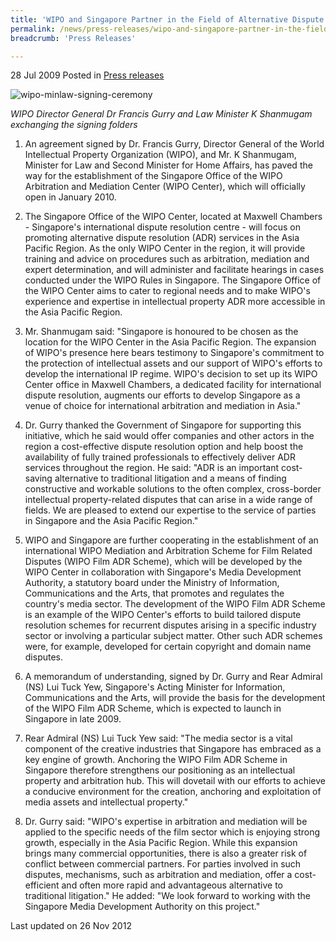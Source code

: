 ```yaml
---
title: 'WIPO and Singapore Partner in the Field of Alternative Dispute Resolution'
permalink: /news/press-releases/wipo-and-singapore-partner-in-the-field-of-alternative-dispute-resolution
breadcrumb: 'Press Releases'

---
```



28 Jul 2009 Posted in [Press releases](/news/press-releases)

![wipo-minlaw-signing-ceremony](/images/news/press-releases/2009/1399988690094.jpg)

*WIPO Director General Dr Francis Gurry and Law Minister K Shanmugam exchanging the signing folders* 

1. An agreement signed by Dr. Francis Gurry, Director General of the World Intellectual Property Organization (WIPO), and Mr. K Shanmugam, Minister for Law and Second Minister for Home Affairs, has paved the way for the establishment of the Singapore Office of the WIPO Arbitration and Mediation Center (WIPO Center), which will officially open in January 2010.

2. The Singapore Office of the WIPO Center, located at Maxwell Chambers - Singapore's international dispute resolution centre - will focus on promoting alternative dispute resolution (ADR) services in the Asia Pacific Region. As the only WIPO Center in the region, it will provide training and advice on procedures such as arbitration, mediation and expert determination, and will administer and facilitate hearings in cases conducted under the WIPO Rules in Singapore. The Singapore Office of the WIPO Center aims to cater to regional needs and to make WIPO's experience and expertise in intellectual property ADR more accessible in the Asia Pacific Region.

3. Mr. Shanmugam said: "Singapore is honoured to be chosen as the location for the WIPO Center in the Asia Pacific Region. The expansion of WIPO's presence here bears testimony to Singapore's commitment to the protection of intellectual assets and our support of WIPO's efforts to develop the international IP regime. WIPO's decision to set up its WIPO Center office in Maxwell Chambers, a dedicated facility for international dispute resolution, augments our efforts to develop Singapore as a venue of choice for international arbitration and mediation in Asia."

4. Dr. Gurry thanked the Government of Singapore for supporting this initiative, which he said would offer companies and other actors in the region a cost-effective dispute resolution option and help boost the availability of fully trained professionals to effectively deliver ADR services throughout the region. He said: "ADR is an important cost-saving alternative to traditional litigation and a means of finding constructive and workable solutions to the often complex, cross-border intellectual property-related disputes that can arise in a wide range of fields. We are pleased to extend our expertise to the service of parties in Singapore and the Asia Pacific Region."

5. WIPO and Singapore are further cooperating in the establishment of an international WIPO Mediation and Arbitration Scheme for Film Related Disputes (WIPO Film ADR Scheme), which will be developed by the WIPO Center in collaboration with Singapore's Media Development Authority, a statutory board under the Ministry of Information, Communications and the Arts, that promotes and regulates the country's media sector. The development of the WIPO Film ADR Scheme is an example of the WIPO Center's efforts to build tailored dispute resolution schemes for recurrent disputes arising in a specific industry sector or involving a particular subject matter. Other such ADR schemes were, for example, developed for certain copyright and domain name disputes.

6. A memorandum of understanding, signed by Dr. Gurry and Rear Admiral (NS) Lui Tuck Yew, Singapore's Acting Minister for Information, Communications and the Arts, will provide the basis for the development of the WIPO Film ADR Scheme, which is expected to launch in Singapore in late 2009.

7. Rear Admiral (NS) Lui Tuck Yew said: "The media sector is a vital component of the creative industries that Singapore has embraced as a key engine of growth. Anchoring the WIPO Film ADR Scheme in Singapore therefore strengthens our positioning as an intellectual property and arbitration hub. This will dovetail with our efforts to achieve a conducive environment for the creation, anchoring and exploitation of media assets and intellectual property."

8. Dr. Gurry said: "WIPO's expertise in arbitration and mediation will be applied to the specific needs of the film sector which is enjoying strong growth, especially in the Asia Pacific Region. While this expansion brings many commercial opportunities, there is also a greater risk of conflict between commercial partners. For parties involved in such disputes, mechanisms, such as arbitration and mediation, offer a cost-efficient and often more rapid and advantageous alternative to traditional litigation." He added: "We look forward to working with the Singapore Media Development Authority on this project."


<p class="right-side-updated">Last updated on 26 Nov 2012</p>
